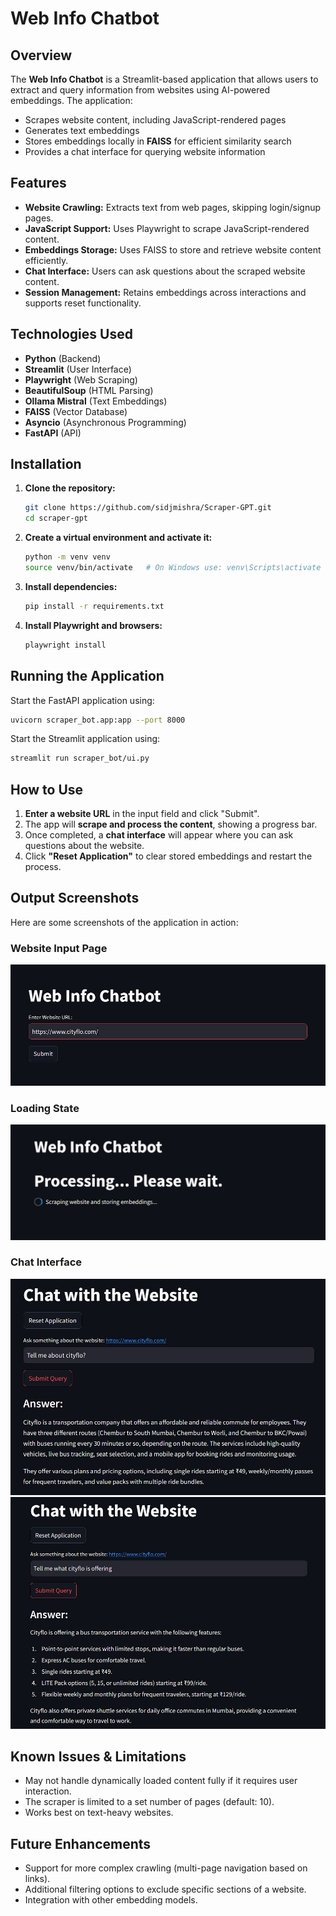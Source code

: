 # Web Info Chatbot

## Overview
The **Web Info Chatbot** is a Streamlit-based application that allows users to extract and query information from websites using AI-powered embeddings. The application:
- Scrapes website content, including JavaScript-rendered pages
- Generates text embeddings
- Stores embeddings locally in **FAISS** for efficient similarity search
- Provides a chat interface for querying website information

## Features
- **Website Crawling:** Extracts text from web pages, skipping login/signup pages.
- **JavaScript Support:** Uses Playwright to scrape JavaScript-rendered content.
- **Embeddings Storage:** Uses FAISS to store and retrieve website content efficiently.
- **Chat Interface:** Users can ask questions about the scraped website content.
- **Session Management:** Retains embeddings across interactions and supports reset functionality.

## Technologies Used
- **Python** (Backend)
- **Streamlit** (User Interface)
- **Playwright** (Web Scraping)
- **BeautifulSoup** (HTML Parsing)
- **Ollama Mistral** (Text Embeddings)
- **FAISS** (Vector Database)
- **Asyncio** (Asynchronous Programming)
- **FastAPI** (API)

## Installation
1. **Clone the repository:**
   ```sh
   git clone https://github.com/sidjmishra/Scraper-GPT.git
   cd scraper-gpt
   ```
2. **Create a virtual environment and activate it:**
   ```sh
   python -m venv venv
   source venv/bin/activate   # On Windows use: venv\Scripts\activate
   ```
3. **Install dependencies:**
   ```sh
   pip install -r requirements.txt
   ```
4. **Install Playwright and browsers:**
   ```sh
   playwright install
   ```

## Running the Application
Start the FastAPI application using:
```sh
uvicorn scraper_bot.app:app --port 8000
```

Start the Streamlit application using:
```sh
streamlit run scraper_bot/ui.py
```

## How to Use
1. **Enter a website URL** in the input field and click "Submit".
2. The app will **scrape and process the content**, showing a progress bar.
3. Once completed, a **chat interface** will appear where you can ask questions about the website.
4. Click **"Reset Application"** to clear stored embeddings and restart the process.

## Output Screenshots
Here are some screenshots of the application in action:

### Website Input Page
![Website Input](images/initial.png)

### Loading State
![Loading](images/scrapping.png)

### Chat Interface
![Chat Interface](images/output1.png)
![Chat Interface](images/output2.png)

## Known Issues & Limitations
- May not handle dynamically loaded content fully if it requires user interaction.
- The scraper is limited to a set number of pages (default: 10).
- Works best on text-heavy websites.

## Future Enhancements
- Support for more complex crawling (multi-page navigation based on links).
- Additional filtering options to exclude specific sections of a website.
- Integration with other embedding models.
